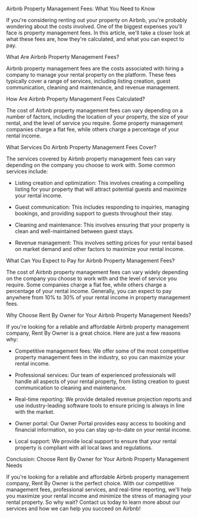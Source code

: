 Airbnb Property Management Fees: What You Need to Know

If you're considering renting out your property on Airbnb, you're probably wondering about the costs involved. One of the biggest expenses you'll face is property management fees. In this article, we'll take a closer look at what these fees are, how they're calculated, and what you can expect to pay.

What Are Airbnb Property Management Fees?

Airbnb property management fees are the costs associated with hiring a company to manage your rental property on the platform. These fees typically cover a range of services, including listing creation, guest communication, cleaning and maintenance, and revenue management.

How Are Airbnb Property Management Fees Calculated?

The cost of Airbnb property management fees can vary depending on a number of factors, including the location of your property, the size of your rental, and the level of service you require. Some property management companies charge a flat fee, while others charge a percentage of your rental income.

What Services Do Airbnb Property Management Fees Cover?

The services covered by Airbnb property management fees can vary depending on the company you choose to work with. Some common services include:

- Listing creation and optimization: This involves creating a compelling listing for your property that will attract potential guests and maximize your rental income.

- Guest communication: This includes responding to inquiries, managing bookings, and providing support to guests throughout their stay.

- Cleaning and maintenance: This involves ensuring that your property is clean and well-maintained between guest stays.

- Revenue management: This involves setting prices for your rental based on market demand and other factors to maximize your rental income.

What Can You Expect to Pay for Airbnb Property Management Fees?

The cost of Airbnb property management fees can vary widely depending on the company you choose to work with and the level of service you require. Some companies charge a flat fee, while others charge a percentage of your rental income. Generally, you can expect to pay anywhere from 10% to 30% of your rental income in property management fees.

Why Choose Rent By Owner for Your Airbnb Property Management Needs?

If you're looking for a reliable and affordable Airbnb property management company, Rent By Owner is a great choice. Here are just a few reasons why:

- Competitive management fees: We offer some of the most competitive property management fees in the industry, so you can maximize your rental income.

- Professional services: Our team of experienced professionals will handle all aspects of your rental property, from listing creation to guest communication to cleaning and maintenance.

- Real-time reporting: We provide detailed revenue projection reports and use industry-leading software tools to ensure pricing is always in line with the market.

- Owner portal: Our Owner Portal provides easy access to booking and financial information, so you can stay up-to-date on your rental income.

- Local support: We provide local support to ensure that your rental property is compliant with all local laws and regulations.

Conclusion: Choose Rent By Owner for Your Airbnb Property Management Needs

If you're looking for a reliable and affordable Airbnb property management company, Rent By Owner is the perfect choice. With our competitive management fees, professional services, and real-time reporting, we'll help you maximize your rental income and minimize the stress of managing your rental property. So why wait? Contact us today to learn more about our services and how we can help you succeed on Airbnb!